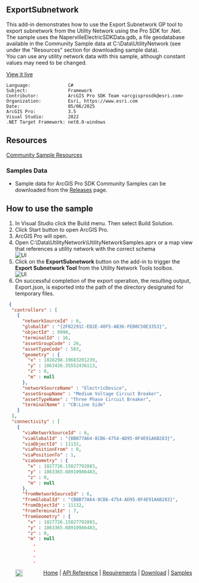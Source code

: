 ## ExportSubnetwork

<!-- TODO: Write a brief abstract explaining this sample -->
This add-in demonstrates how to use the Export Subnetwork GP tool to export subnetwork from the Utility Network using the Pro SDK for .Net.   
The sample uses the NapervilleElectricSDKData.gdb, a file geodatabase available in the Community Sample data at C:\Data\UtilityNetwork (see under the "Resources" section for downloading sample data).    
You can use any utility network data with this sample, although constant values may need to be changed.  
  


<a href="https://pro.arcgis.com/en/pro-app/sdk/" target="_blank">View it live</a>

<!-- TODO: Fill this section below with metadata about this sample-->
```
Language:              C#
Subject:               Framework
Contributor:           ArcGIS Pro SDK Team <arcgisprosdk@esri.com>
Organization:          Esri, https://www.esri.com
Date:                  05/06/2025
ArcGIS Pro:            3.5
Visual Studio:         2022
.NET Target Framework: net8.0-windows
```

## Resources

[Community Sample Resources](https://github.com/Esri/arcgis-pro-sdk-community-samples#resources)

### Samples Data

* Sample data for ArcGIS Pro SDK Community Samples can be downloaded from the [Releases](https://github.com/Esri/arcgis-pro-sdk-community-samples/releases) page.  

## How to use the sample
<!-- TODO: Explain how this sample can be used. To use images in this section, create the image file in your sample project's screenshots folder. Use relative url to link to this image using this syntax: ![My sample Image](FacePage/SampleImage.png) -->
1. In Visual Studio click the Build menu.  Then select Build Solution.
2. Click Start button to open ArcGIS Pro.    
3. ArcGIS Pro will open.    
4. Open C:\Data\UtilityNetwork\UtilityNetworkSamples.aprx or a map view that references a utility network with the correct schema    
![UI](Screenshots/Screenshot1.png)  
5. Click on the **ExportSubnetwork** button on the add-in to trigger the **Export Subnetwork Tool** from the Utility Network Tools toolbox.  
![UI](Screenshots/Screenshot2.png)  
6. On successful completion of the export operation, the resulting output, Export.json, is exported into the path of the directory designated for temporary files.  
```json
 {
  "controllers" : [
    {
      "networkSourceId" : 6,
      "globalId" : "{2F82291C-ED2E-40F5-AB36-FEB0C50E3353}",
      "objectId" : 9990,
      "terminalId" : 16,
      "assetGroupCode" : 26,
      "assetTypeCode" : 503,
      "geometry" : {
        "x" : 1028298.19683201239,
        "y" : 1863426.35552436113,
        "z" : 0,
        "m" : null
      },
      "networkSourceName" : "ElectricDevice",
      "assetGroupName" : "Medium Voltage Circuit Breaker",
      "assetTypeName" : "Three Phase Circuit Breaker",
      "terminalName" : "CB:Line Side"
    }
  ],
  "connectivity" : [
    {
      "viaNetworkSourceId" : 6,
      "viaGlobalId" : "{BBB77A64-8CB6-4754-AD95-0F4E91A6B283}",
      "viaObjectId" : 11132,
      "viaPositionFrom" : 0,
      "viaPositionTo" : 1,
      "viaGeometry" : {
        "x" : 1027726.15827792883,
        "y" : 1863365.88910986483,
        "z" : 0,
        "m" : null
      },
      "fromNetworkSourceId" : 6,
      "fromGlobalId" : "{BBB77A64-8CB6-4754-AD95-0F4E91A6B283}",
      "fromObjectId" : 11132,
      "fromTerminalId" : 7,
      "fromGeometry" : {
        "x" : 1027726.15827792883,
        "y" : 1863365.88910986483,
        "z" : 0,
        "m" : null
          .
          .
          .
          . 
 ```
  

<!-- End -->

&nbsp;&nbsp;&nbsp;&nbsp;&nbsp;&nbsp;<img src="https://esri.github.io/arcgis-pro-sdk/images/ArcGISPro.png"  alt="ArcGIS Pro SDK for Microsoft .NET Framework" height = "20" width = "20" align="top"  >
&nbsp;&nbsp;&nbsp;&nbsp;&nbsp;&nbsp;&nbsp;&nbsp;&nbsp;&nbsp;&nbsp;&nbsp;
[Home](https://github.com/Esri/arcgis-pro-sdk/wiki) | <a href="https://pro.arcgis.com/en/pro-app/latest/sdk/api-reference" target="_blank">API Reference</a> | [Requirements](https://github.com/Esri/arcgis-pro-sdk/wiki#requirements) | [Download](https://github.com/Esri/arcgis-pro-sdk/wiki#installing-arcgis-pro-sdk-for-net) | <a href="https://github.com/esri/arcgis-pro-sdk-community-samples" target="_blank">Samples</a>
